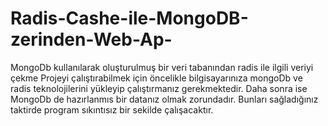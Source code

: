 # Radis-Cashe-ile-MongoDB-zerinden-Web-Ap-
MongoDb kullanılarak oluşturulmuş bir veri tabanından radis ile ilgili veriyi çekme 
Projeyi çalıştırabilmek için öncelikle bilgisayarınıza mongoDb ve radis teknolojilerini yükleyip çalıştırmanız gerekmektedir.
Daha sonra ise MongoDb de hazırlanmıs bir datanız olmak zorundadır.
Bunları sağladığınız taktirde program sıkıntısız bir sekilde çalışacaktır.
